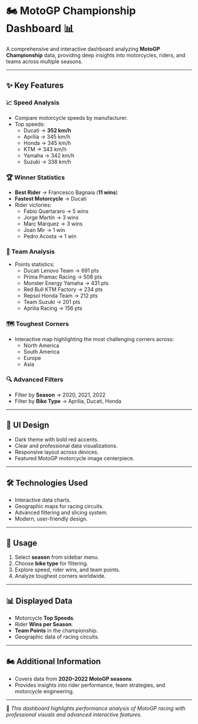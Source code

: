 # 🏍️ MotoGP Championship Dashboard 📊  

A comprehensive and interactive dashboard analyzing **MotoGP Championship** data, providing deep insights into motorcycles, riders, and teams across multiple seasons.  

---

## ✨ Key Features  

### 📈 Speed Analysis  
- Compare motorcycle speeds by manufacturer.  
- Top speeds:  
  - Ducati → **352 km/h**  
  - Aprilia → 345 km/h  
  - Honda → 345 km/h  
  - KTM → 343 km/h  
  - Yamaha → 342 km/h  
  - Suzuki → 338 km/h  

### 🏆 Winner Statistics  
- **Best Rider** → Francesco Bagnaia (**11 wins**)  
- **Fastest Motorcycle** → Ducati  
- Rider victories:  
  - Fabio Quartararo → 5 wins  
  - Jorge Martín → 3 wins  
  - Marc Márquez → 3 wins  
  - Joan Mir → 1 win  
  - Pedro Acosta → 1 win  

### 🏁 Team Analysis  
- Points statistics:  
  - Ducati Lenovo Team → 691 pts  
  - Prima Pramac Racing → 508 pts  
  - Monster Energy Yamaha → 431 pts  
  - Red Bull KTM Factory → 234 pts  
  - Repsol Honda Team → 212 pts  
  - Team Suzuki → 201 pts  
  - Aprilia Racing → 156 pts  

### 🗺️ Toughest Corners  
- Interactive map highlighting the most challenging corners across:  
  - North America  
  - South America  
  - Europe  
  - Asia  

### 🔍 Advanced Filters  
- Filter by **Season** → 2020, 2021, 2022  
- Filter by **Bike Type** → Aprilia, Ducati, Honda  

---

## 🎨 UI Design  
- Dark theme with bold red accents.  
- Clear and professional data visualizations.  
- Responsive layout across devices.  
- Featured MotoGP motorcycle image centerpiece.  

---

## 🛠️ Technologies Used  
- Interactive data charts.  
- Geographic maps for racing circuits.  
- Advanced filtering and slicing system.  
- Modern, user-friendly design.  

---

## 📱 Usage  
1. Select **season** from sidebar menu.  
2. Choose **bike type** for filtering.  
3. Explore speed, rider wins, and team points.  
4. Analyze toughest corners worldwide.  

---

## 📊 Displayed Data  
- Motorcycle **Top Speeds**.  
- Rider **Wins per Season**.  
- **Team Points** in the championship.  
- Geographic data of racing circuits.  

---

## 🏍️ Additional Information  
- Covers data from **2020–2022 MotoGP seasons**.  
- Provides insights into rider performance, team strategies, and motorcycle engineering.  

---

📌 *This dashboard highlights performance analysis of MotoGP racing with professional visuals and advanced interactive features.*  
